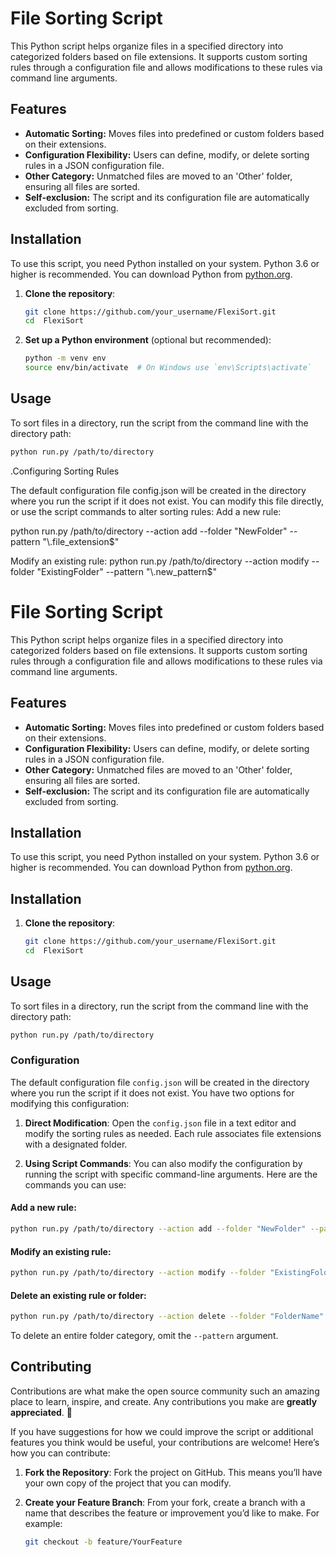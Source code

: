 # File Sorting Script

This Python script helps organize files in a specified directory into categorized folders based on file extensions. It supports custom sorting rules through a configuration file and allows modifications to these rules via command line arguments.

## Features

- **Automatic Sorting:** Moves files into predefined or custom folders based on their extensions.
- **Configuration Flexibility:** Users can define, modify, or delete sorting rules in a JSON configuration file.
- **Other Category:** Unmatched files are moved to an 'Other' folder, ensuring all files are sorted.
- **Self-exclusion:** The script and its configuration file are automatically excluded from sorting.

## Installation

To use this script, you need Python installed on your system. Python 3.6 or higher is recommended. You can download Python from [python.org](https://www.python.org/downloads/).

1. **Clone the repository**:

   ```bash
   git clone https://github.com/your_username/FlexiSort.git
   cd  FlexiSort
   ```

2. **Set up a Python environment** (optional but recommended):
   ```bash
   python -m venv env
   source env/bin/activate  # On Windows use `env\Scripts\activate`
   ```

## Usage

To sort files in a directory, run the script from the command line with the directory path:

```bash
python run.py /path/to/directory
```

.Configuring Sorting Rules

The default configuration file config.json will be created in the directory where you run the script if it does not exist. You can modify this file directly, or use the script commands to alter sorting rules:
Add a new rule:

python run.py /path/to/directory --action add --folder "NewFolder" --pattern "\\.file_extension$"

Modify an existing rule:
python run.py /path/to/directory --action modify --folder "ExistingFolder" --pattern "\\.new_pattern$"

# File Sorting Script

This Python script helps organize files in a specified directory into categorized folders based on file extensions. It supports custom sorting rules through a configuration file and allows modifications to these rules via command line arguments.

## Features

- **Automatic Sorting:** Moves files into predefined or custom folders based on their extensions.
- **Configuration Flexibility:** Users can define, modify, or delete sorting rules in a JSON configuration file.
- **Other Category:** Unmatched files are moved to an 'Other' folder, ensuring all files are sorted.
- **Self-exclusion:** The script and its configuration file are automatically excluded from sorting.

## Installation

To use this script, you need Python installed on your system. Python 3.6 or higher is recommended. You can download Python from [python.org](https://www.python.org/downloads/).

## Installation

1. **Clone the repository**:
   ```bash
   git clone https://github.com/your_username/FlexiSort.git
   cd  FlexiSort
   ```

## Usage

To sort files in a directory, run the script from the command line with the directory path:

```bash
python run.py /path/to/directory
```

### Configuration

The default configuration file `config.json` will be created in the directory where you run the script if it does not exist. You have two options for modifying this configuration:

1. **Direct Modification**: Open the `config.json` file in a text editor and modify the sorting rules as needed. Each rule associates file extensions with a designated folder.

2. **Using Script Commands**: You can also modify the configuration by running the script with specific command-line arguments. Here are the commands you can use:

#### Add a new rule:

```bash
python run.py /path/to/directory --action add --folder "NewFolder" --pattern "\.(file_extension)$"
```

#### Modify an existing rule:

```bash
python run.py /path/to/directory --action modify --folder "ExistingFolder" --pattern "\.(new_pattern)$"
```

#### Delete an existing rule or folder:

```bash
python run.py /path/to/directory --action delete --folder "FolderName"
```

To delete an entire folder category, omit the `--pattern` argument.

## Contributing

Contributions are what make the open source community such an amazing place to learn, inspire, and create. Any contributions you make are **greatly appreciated**. 🙌

If you have suggestions for how we could improve the script or additional features you think would be useful, your contributions are welcome! Here’s how you can contribute:

1. **Fork the Repository**: Fork the project on GitHub. This means you’ll have your own copy of the project that you can modify.

2. **Create your Feature Branch**: From your fork, create a branch with a name that describes the feature or improvement you’d like to make. For example:
   ```bash
   git checkout -b feature/YourFeature
   ```
